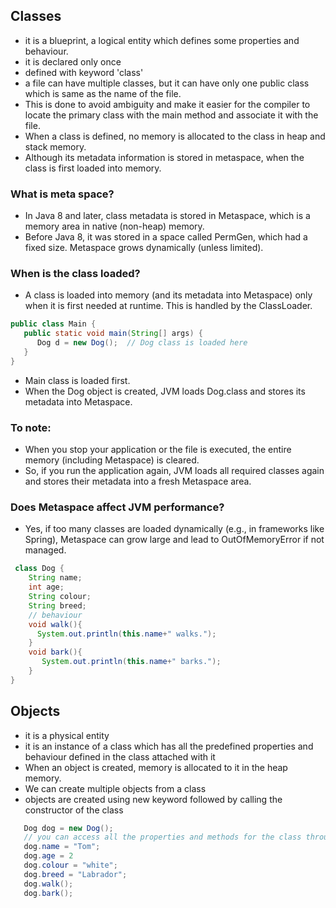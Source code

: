 ## Classes

- it is a blueprint, a logical entity which defines some properties and behaviour.
- it is declared only once
- defined with keyword 'class'
- a file can have multiple classes, but it can have only one public class which is same as the name of the file.
- This is done to avoid ambiguity and make it easier for the compiler to locate the primary class with the main method and associate it with the file.
- When a class is defined, no memory is allocated to the class in heap and stack memory.
- Although its metadata information is stored in metaspace, when the class is first loaded into memory.
### What is meta space?
-	In Java 8 and later, class metadata is stored in Metaspace, which is a memory area in native (non-heap) memory.
- Before Java 8, it was stored in a space called PermGen, which had a fixed size. Metaspace grows dynamically (unless limited).
### When is the class loaded?
- A class is loaded into memory (and its metadata into Metaspace) only when it is first needed at runtime. This is handled by the ClassLoader.
``` java
public class Main {
   public static void main(String[] args) {
      Dog d = new Dog();  // Dog class is loaded here
   }
}
```
- Main class is loaded first.
- When the Dog object is created, JVM loads Dog.class and stores its metadata into Metaspace.
### To note:
- When you stop your application or the file is executed, the entire memory (including Metaspace) is cleared.
- So, if you run the application again, JVM loads all required classes again and stores their metadata into a fresh Metaspace area.
### Does Metaspace affect JVM performance?
- Yes, if too many classes are loaded dynamically (e.g., in frameworks like Spring), Metaspace can grow large and lead to OutOfMemoryError if not managed.

```java
 class Dog {
    String name;
    int age;
    String colour;
    String breed;
    // behaviour
    void walk(){
      System.out.println(this.name+" walks.");
    }
    void bark(){
       System.out.println(this.name+" barks.");
    }
}
```

## Objects
- it is a physical entity
- it is an instance of a class which has all the predefined properties and behaviour defined in the class attached with it
- When an object is created, memory is allocated to it in the heap memory.
- We can create multiple objects from a class
- objects are created using new keyword followed by calling the constructor of the class
```java
   Dog dog = new Dog();
   // you can access all the properties and methods for the class through dog object.
   dog.name = "Tom";
   dog.age = 2
   dog.colour = "white";
   dog.breed = "Labrador";
   dog.walk();
   dog.bark();
```
